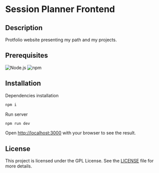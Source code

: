 # Session Planner Frontend

## Description

Protfolio website presenting my path and my projects.

## Prerequisites

![Node.js](https://img.shields.io/badge/node.js-v18-339933?logo=nodedotjs&logoColor=white&labelColor=339933&color=white)
![npm](https://img.shields.io/badge/npm-v10-CB3837?logo=npm&logoColor=white&labelColor=CB3837&color=white)

## Installation

Dependencies installation

```bash
npm i
```

Run server

```bash
npm run dev
```

Open [http://localhost:3000](http://localhost:3000) with your browser to see the result.

## License

This project is licensed under the GPL License. See the [LICENSE](./LICENSE) file for more details.